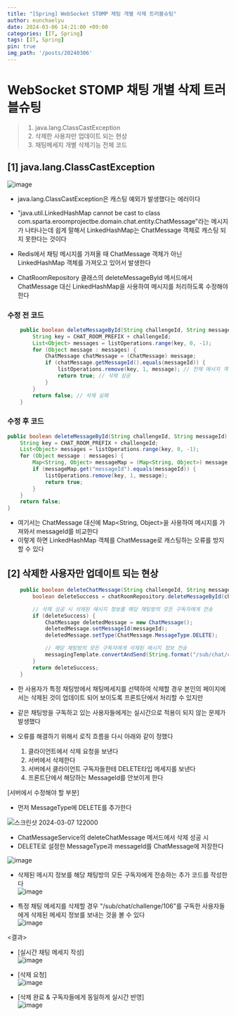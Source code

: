 ```yaml
---
title: "[Spring] WebSocket STOMP 채팅 개별 삭제 트러블슈팅"
author: eunchaelyu
date: 2024-03-06 14:21:00 +09:00
categories: [IT, Spring]
tags: [IT, Spring]
pin: true
img_path: '/posts/20240306'
---
```


# WebSocket STOMP 채팅 개별 삭제 트러블슈팅 
> 1. java.lang.ClassCastException
> 2. 삭제한 사용자만 업데이트 되는 현상    
> 3. 채팅메세지 개별 삭제기능 전체 코드    

    
## [1] java.lang.ClassCastException       
![image](https://github.com/eunchaelyu/eunchaelyu.github.io/assets/119996957/e015156d-b575-4c2d-8718-4584300c7d79)    

- java.lang.ClassCastException은 캐스팅 예외가 발생했다는 에러이다
- "java.util.LinkedHashMap cannot be cast to class com.sparta.eroomprojectbe.domain.chat.entity.ChatMessage"라는 메시지가 나타나는데 쉽게 말해서 LinkedHashMap는 ChatMessage 객체로 캐스팅 되지 못한다는 것이다
  

- Redis에서 채팅 메시지를 가져올 때 ChatMessage 객체가 아닌 LinkedHashMap 객체를 가져오고 있어서 발생한다
- ChatRoomRepository 클래스의 deleteMessageById 메서드에서 ChatMessage 대신 LinkedHashMap을 사용하여 메시지를 처리하도록 수정해야 한다
  

### 수정 전 코드    

```java
    public boolean deleteMessageById(String challengeId, String messageId) {
        String key = CHAT_ROOM_PREFIX + challengeId;
        List<Object> messages = listOperations.range(key, 0, -1);
        for (Object message : messages) {
            ChatMessage chatMessage = (ChatMessage) message;
            if (chatMessage.getMessageId().equals(messageId)) {
                listOperations.remove(key, 1, message); // 전체 메시지 객체를 제공하여 삭제
                return true; // 삭제 성공
            }
        }
        return false; // 삭제 실패
    }
```

### 수정 후 코드    

```java
public boolean deleteMessageById(String challengeId, String messageId) {
    String key = CHAT_ROOM_PREFIX + challengeId;
    List<Object> messages = listOperations.range(key, 0, -1);
    for (Object message : messages) {
        Map<String, Object> messageMap = (Map<String, Object>) message;
        if (messageMap.get("messageId").equals(messageId)) {
            listOperations.remove(key, 1, message);
            return true;
        }
    }
    return false;
}
```

- 여기서는 ChatMessage 대신에 Map<String, Object>을 사용하여 메시지를 가져와서 messageId를 비교한다
- 이렇게 하면 LinkedHashMap 객체를 ChatMessage로 캐스팅하는 오류를 방지할 수 있다




## [2] 삭제한 사용자만 업데이트 되는 현상        

```java
    public boolean deleteChatMessage(String challengeId, String messageId) {
        boolean deleteSuccess = chatRoomRepository.deleteMessageById(challengeId, messageId);

        // 삭제 성공 시 삭제된 메시지 정보를 해당 채팅방의 모든 구독자에게 전송
        if (deleteSuccess) {
            ChatMessage deletedMessage = new ChatMessage();
            deletedMessage.setMessageId(messageId);
            deletedMessage.setType(ChatMessage.MessageType.DELETE);

            // 해당 채팅방의 모든 구독자에게 삭제된 메시지 정보 전송
            messagingTemplate.convertAndSend(String.format("/sub/chat/challenge/%s", challengeId), deletedMessage);
        }
        return deleteSuccess;
    }
```

- 한 사용자가 특정 채팅방에서 채팅메세지를 선택하여 삭제할 경우 본인의 페이지에서는 삭제된 것이 업데이트 되어 보이도록 프론트단에서 처리할 수 있지만
- 같은 채팅방을 구독하고 있는 사용자들에게는 실시간으로 적용이 되지 않는 문제가 발생했다

- 오류를 해결하기 위해서 로직 흐름을 다시 아래와 같이 정했다    
  1) 클라이언트에서 삭제 요청을 보낸다    
  2) 서버에서 삭제한다      
  3) 서버에서 클라이언트 구독자들한테 DELETE타입 메세지를 보낸다    
  4) 프론트단에서 해당하는 MessageId를 안보이게 한다    

[서버에서 수정해야 할 부분]
- 먼저 MessageType에 DELETE를 추가한다

![스크린샷 2024-03-07 122000](https://github.com/eunchaelyu/eunchaelyu.github.io/assets/119996957/1906e735-39da-423c-abd6-2f62a66fc665)            

- ChatMessageService의 deleteChatMessage 메서드에서 삭제 성공 시
- DELETE로 설정한 MessageType과 messageId를 ChatMessage에 저장한다       

![image](https://github.com/eunchaelyu/eunchaelyu.github.io/assets/119996957/c74a2ddf-4329-4d3e-8fe8-ffab46442941)    

- 삭제된 메시지 정보를 해당 채팅방의 모든 구독자에게 전송하는 추가 코드를 작성한다        
![image](https://github.com/eunchaelyu/eunchaelyu.github.io/assets/119996957/cc3773cd-ef0b-4a00-9f18-5421eadb2397)    

- 특정 채팅 메세지를 삭제할 경우 "/sub/chat/challenge/106"를 구독한 사용자들에게 삭제된 메세지 정보를 보내는 것을 볼 수 있다    
![image](https://github.com/eunchaelyu/eunchaelyu.github.io/assets/119996957/d5381338-64fc-4582-a1cc-a77e949d1f34)    


<결과>        

- [실시간 채팅 메세지 작성]    
![image](https://github.com/eunchaelyu/eunchaelyu.github.io/assets/119996957/a227d59d-d957-4ff9-a219-fd18fa9ae071)        
 
- [삭제 요청]        
![image](https://github.com/eunchaelyu/eunchaelyu.github.io/assets/119996957/b1b3da83-0851-4320-9ff1-6d13c8b77442)    

- [삭제 완료 & 구독자들에게 동일하게 실시간 반영]        
![image](https://github.com/eunchaelyu/eunchaelyu.github.io/assets/119996957/db9849f4-483b-40f2-85b8-a8da389eeff4)    
      






